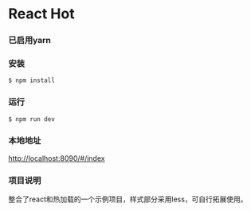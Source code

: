 # React Hot

### 已启用yarn

### 安装
```
$ npm install
```

### 运行
```
$ npm run dev
```

### 本地地址
[http://localhost:8090/#/index](http://localhost:8090/#/index)

### 项目说明
整合了react和热加载的一个示例项目，样式部分采用less，可自行拓展使用。
